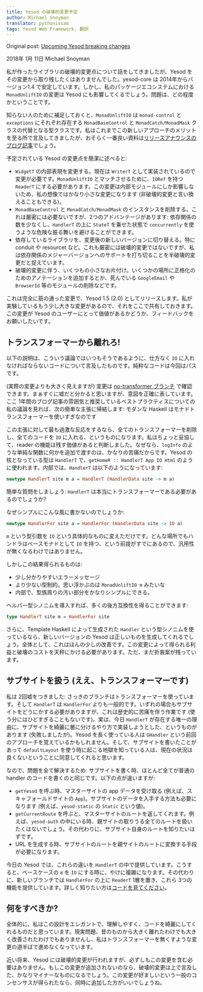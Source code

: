 ```yaml
---
title: Yesod の破壊的変更予定
author: Michael Snoyman
translator: pythonissam
tags: Yesod Web Framework, 翻訳
---
```


Original post: [Upcoming Yesod breaking changes](https://www.yesodweb.com/blog/2018/01/upcoming-yesod-breaking-changes)

2018年 1月 11日 Michael Snoyman

私が作ったライブラリの破壊的変更点について話をしてきましたが、Yesod をその変更から取り残したくはありませんでした。yesod-core は 2014年からバージョン1.4 で安定しています。しかし、私のパッケージエコシステムにおける `MonadUnliftIO` の変更は Yesod にも影響してくるでしょう。問題は、どの程度かということです。

<!--more-->

知らない人のために補足しておくと、`MonadUnliftIO` は `monad-control` と `exceptions` にそれぞれ存在する `MonadBaseControl` と `MonadCatch/MonadMask` クラスの代替となる型クラスです。私はこれまでこの新しいアプローチのメリットを至る所で言及してきましたが、おそらく一番良い資料は[リリースアナウンスのブログ記事](https://www.fpcomplete.com/blog/2017/07/announcing-new-unliftio-library)でしょう。

予定されている Yesod の変更点を簡潔に述べると:

- `WidgetT` の内部表現を変更する。現在は `WriterT` として実装されているので変更が必要です。`MonadUnliftIO` とマッチさせるために、`IORef` を持つ `ReaderT` にする必要があります。この変更は内部モジュールにしか影響しないため、私の想像ではかなり小さな変更になります (非破壊的変更と言い換えることもできる)。
- `MonadBaseControl` と `MonadCatch/MonadMask` のインスタンスを削除する。これは厳密には必要ないですが、2つのアドバンテージがあります: 依存関係の数を少なくし、`HandlerT` の上に `StateT` を乗せた状態で `concurrently` を使うような危険な振る舞いを避けることができます。
- 依存しているライブラリを、変更後の新しいバージョンに切り替える。特に conduit や resourcet など。これも厳密には破壊的変更ではないですが、私は依存関係のメジャーバージョンへのサポートを打ち切ることを半破壊的変更だと捉えています。
- 破壊的変更に伴う、いくつもの小さなお片付け。いくつかの場所に正格化のためのアノテーションを追加するとか、死んでいる `GoogleEmail` や `BrowserId` 等のモジュールの削除などです。

これは完全に筋の通った変更で、Yesod 1.5 (2.0) としてリリースします。私が実験しているもう少し大きな変更があるので、それをここで共有しておきます。この変更が Yesod のユーザーにとって価値があるかどうか、フィードバックをお願いしたいです。

## トランスフォーマーから離れろ!
以下の説明は、こういう議論ではいつもそうであるように、仕方なく `IO` に入れなければならないコードについて言及したものです。純粋なコードは今回はパスです。

(実際の変更よりも大きく見えますが) 変更は [no-transformer ブランチ](https://github.com/yesodweb/yesod/pull/1466) で確認できます。まぁすぐに嘘だと分かると思いますが、意図を正確に表しています。ここ 1年間のブログ記事の雰囲気と推奨しているベストプラクティスについての私の議論を見れば、次の簡単な主張に帰結します: モダンな Haskell はモナドトランスフォーマーを使いすぎなのです

この主張に対して最も過激な反応をするなら、全てのトランスフォーマーを削除し、全てのコードを `IO` に入れる、というものになります。私はちょっと妥協して、reader の機能は残す価値があると判断しました。なぜなら、`logInfo` のような単純な関数に何かを追加で渡すのは、かなりの苦痛だからです。Yesod の核となっている型は `HandlerT` で、`getHomeR :: HandlerT App IO Html` のように使われます。内部では、`HandlerT` は以下のようになっています:

```haskell
newtype HandlerT site m a = HandlerT (HandlerData site -> m a)
```

簡単な質問をしましょう: `HandlerT` は本当にトランスフォーマーである必要があるのでしょうか?

なぜシンプルにこんな風に書かないのでしょうか:

```haskell
newtype HandlerFor site a = HandlerFor (HandlerData site -> IO a)
```

`m` という型引数を `IO` という具体的なものに変えただけです。どんな場所でもハンドラはベースモナドとして `IO` を持つ、という前提がすでにあるので、汎用性が無くなるわけではありません。

しかしこの結果得られるものは:

- 少し分かりやすいエラーメッセージ
- より少ない型制約。思い浮かぶのは `MonadUnliftIO m` みたいな
- 内部で、型族周りの汚い部分をかなりシンプルにできる。

ヘルパー型シノニムを導入すれば、多くの後方互換性を得ることができます:

```haskell
type HandlerT site m = HandlerFor site
```

さらに、Template Haskell によって生成された `Handler` という型シノニムを使っているなら、新しいバージョンの Yesod は正しいものを生成してくれるでしょう。全体として、これはほんの少しの改善です。この変更によって得られる利益と破壊のコストを天秤にかける必要があります。ただ、まだ折衷案が残っています。

## サブサイトを扱う (ええ、トランスフォーマーです)
私は 2回嘘をつきました: さっきのブランチはトランスフォーマーを使っています。そして `HandlerT` は `HandlerFor` よりも一般的です。いずれの場合もサブサイトをどうにかする必要がありますが、これは歴史的に苦痛を伴う作業です (使う分にはひどすぎることもないです)。実は、今日 `HandlerT` が存在する唯一の理由に、サブサイトを綺麗に層に分けるやり方で実装しようとした、というものがあります (失敗しましたが)。Yesod を長く使っている人は `GHandler` という前回のアプローチを覚えているかもしれません。そして、サブサイトを書いたことがあって `defaultLayout` を使う時に起こる地獄を知っている人は、現在の状況は良くないということに同意してくれると思います。

なので、問題を全て解決するため: サブサイトを書く時、ほとんど全てが普通の handler のコードを書くのと同じです。以下の点が違いますが:

- `getYesod` を呼ぶ時、マスターサイトの app データを受け取る (例えば、スキャフォールドサイトの `App`)。サブサイトのデータを入手する方法も必要になります (例えば、`yesod-static` の `Static` という値)。
- `getCurrentRoute` を呼ぶと、マスターサイトのルートを返してくれます。例えば、`yesod-auth` の中にいる時、親サイトの取りうる全てのルートを扱いたくはないでしょう。その代わりに、サブサイト自身のルートを知りたいはずです。
- URL を生成する時、サブサイトのルートを親サイトのルートに変換する手段が必要になります。

今日の Yesod では、これらの違いを `HandlerT` の中で提供しています。こうすると、ベースケースの `m` を `IO` にする時に、やけに複雑になります。その代わりに、新しいブランチでは `HandlerFor` の上に `ReaderT` 1層を置き、これら 3つの機能を提供しています。詳しく知りたい方は[コードを見てください](https://github.com/yesodweb/yesod/blob/3e06942449cad0b52e218cb7e9f2c06b45b85e69/yesod-core/Yesod/Core/Class/Dispatch.hs#L38)。

## 何をすべきか?
全体的に、私はこの設計をエレガントで、理解しやすく、コードを綺麗にしてくれるものだと思っています。現実問題、昔のものから大きく離れたわけでも大きく改善されたわけでもありませんし、私はトランスフォーマーを無くすような変更の道半ばで進めなくなっています。

近い将来、Yesod には破壊的変更が行われますが、必ずしもこの変更を含む必要はありません。もしこの変更が追加されないのなら、破壊的変更は上で言及した、かなりマイナーなものになるでしょう。この変更が好ましいという一般のコンセンサスが得られたなら、同時に追加した方がいいでしょうね。

